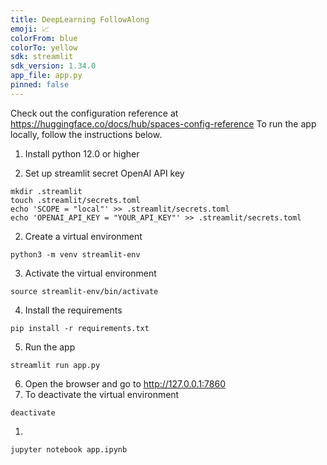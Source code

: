 ```yaml
---
title: DeepLearning FollowAlong
emoji: 📈
colorFrom: blue
colorTo: yellow
sdk: streamlit
sdk_version: 1.34.0
app_file: app.py
pinned: false
---
```


Check out the configuration reference at https://huggingface.co/docs/hub/spaces-config-reference
To run the app locally, follow the instructions below.
1. Install python 12.0 or higher

2. Set up streamlit secret OpenAI API key
```
mkdir .streamlit
touch .streamlit/secrets.toml
echo 'SCOPE = "local"' >> .streamlit/secrets.toml
echo 'OPENAI_API_KEY = "YOUR_API_KEY"' >> .streamlit/secrets.toml
```
2. Create a virtual environment
```
python3 -m venv streamlit-env
```
3. Activate the virtual environment
```
source streamlit-env/bin/activate
```
4. Install the requirements
```
pip install -r requirements.txt
```
5. Run the app
```
streamlit run app.py
```
6. Open the browser and go to http://127.0.0.1:7860
7. To deactivate the virtual environment
```
deactivate
```


1. 
```
jupyter notebook app.ipynb
```